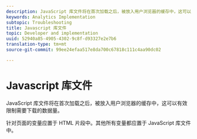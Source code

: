 ```yaml
---
description: JavaScript 库文件将在首次加载之后，被放入用户浏览器的缓存中，这可以有效限制需要下载的数据量。
keywords: Analytics Implementation
subtopic: Troubleshooting
title: Javascript 库文件
topic: Developer and implementation
uuid: 52940a85-4905-4302-9c8f-d93327e2e7b6
translation-type: tm+mt
source-git-commit: 99ee24efaa517e8da700c67818c111c4aa90dc02

---
```



# Javascript 库文件

JavaScript 库文件将在首次加载之后，被放入用户浏览器的缓存中，这可以有效限制需要下载的数据量。

针对页面的变量应置于 HTML 片段中。其他所有变量都应置于 JavaScript 库文件中。
